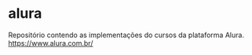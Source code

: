 # alura
Repositório contendo as implementações do cursos da plataforma Alura. https://www.alura.com.br/
